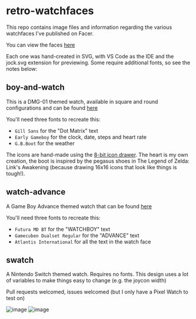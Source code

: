 # retro-watchfaces

This repo contains image files and information regarding the various watchfaces I've published on Facer.

You can view the faces [here](https://www.facer.io/user/74rwbwHC21)

Each one was hand-created in SVG, with VS Code as the IDE and the jock.svg extension for previewing. Some require additional fonts, so see the notes below:

## boy-and-watch

This is a DMG-01 themed watch, available in square and round configurations and can be found [here](https://www.facer.io/watchface/yQiAQz2n6j)

You'll need three fonts to recreate this:

* `Gill Sans` for the "Dot Matrix" text
* `Early Gameboy` for the clock, date, steps and heart rate
* `G.B.Boot` for the weather

The icons are hand-made using the [8-bit icon drawer](https://apollowayne.me/8bit-Icon-Drawer/index.html). The heart is my own creation, the boot is inspired by the pegasus shoes in The Legend of Zelda: Link's Awakening (because drawing 16x16 icons that look like things is tough!). 

## watch-advance

A Game Boy Advance themed watch that can be found [here](https://www.facer.io/watchface/txlxlYrOWr)

You'll need three fonts to recreate this:

* `Futura MD BT` for the "WATCHBOY" text
* `Gamecuben Dualset Regular` for the "ADVANCE" text
* `Atlantis International` for all the text in the watch face

## swatch

A Nintendo Switch themed watch. Requires no fonts. This design uses a lot of variables to make things easy to change (e.g. the joycon width)

Pull requests welcomed, issues welcomed (but I only have a Pixel Watch to test on)

![image](https://github.com/user-attachments/assets/66587b64-baa2-4014-8669-f29847450442)
![image](https://github.com/user-attachments/assets/c49caf72-2ac9-4e36-8727-05cf3a5a8dc6)


